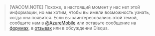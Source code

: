 > [WACOM.NOTE] Похоже, в настоящий момент у нас нет этой информации, но мы хотим, чтобы вы имели возможность узнать, когда она появится. Если вы заинтересовались этой темой, сообщите нам в [@AzureMobile][@AzureMobile] или оставьте сообщение на [форумах][форумах], в [отзывах][отзывах] или в обсуждении Disqus.


[@AzureMobile]: https://twitter.com/AzureMobile
[форумах]: http://social.msdn.microsoft.com/Forums/windowsazure/en-US/home?forum=azuremobile
[отзывах]: http://feedback.azure.com/forums/216254-mobile-services
